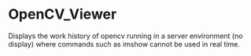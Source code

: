 # OpenCV_Viewer
Displays the work history of opencv running in a server environment (no display) where commands such as imshow cannot be used in real time.
